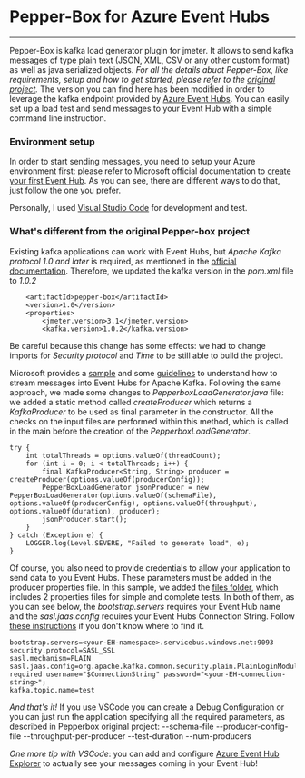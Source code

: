 # Pepper-Box for Azure Event Hubs
___

Pepper-Box is kafka load generator plugin for jmeter. It allows to send kafka messages of type plain text (JSON, XML, CSV or any other custom format) as well as java serialized objects.
*For all the details abuot Pepper-Box, like requirements, setup and how to get started, please refer to the [original project](https://github.com/GSLabDev/pepper-box).*
The version you can find here has been modified in order to leverage the kafka endpoint provided by [Azure Event Hubs](https://docs.microsoft.com/en-us/azure/event-hubs/event-hubs-for-kafka-ecosystem-overview). You can easily set up a load test and send messages to your Event Hub with a simple command line instruction.

### Environment setup

In order to start sending messages, you need to setup your Azure environment first: please refer to Microsoft official documentation to [create your first Event Hub](https://docs.microsoft.com/en-us/azure/event-hubs/event-hubs-quickstart-cli). As you can see, there are different ways to do that, just follow the one you prefer. 

Personally, I used [Visual Studio Code](https://code.visualstudio.com/) for development and test.

### What's different from the original Pepper-box project

Existing kafka applications can work with Event Hubs, but *Apache Kafka protocol 1.0 and later* is required, as mentioned in the [official documentation](https://docs.microsoft.com/en-us/azure/event-hubs/event-hubs-for-kafka-ecosystem-overview). Therefore, we updated the kafka version in the *pom.xml* file to *1.0.2*

```<groupId>pepper-box</groupId>
    <artifactId>pepper-box</artifactId>
    <version>1.0</version>
    <properties>
        <jmeter.version>3.1</jmeter.version>
        <kafka.version>1.0.2</kafka.version>
```

Be careful because this change has some effects: we had to change imports for *Security protocol* and *Time* to be still able to build the project.  

Microsoft provides a [sample](https://github.com/Azure/azure-event-hubs-for-kafka) and some [guidelines](https://docs.microsoft.com/en-us/azure/event-hubs/event-hubs-quickstart-kafka-enabled-event-hubs) to understand how to stream messages into Event Hubs for Apache Kafka. Following the same approach, we made some changes to *PepperboxLoadGenerator.java* file: we added a static method called *createProducer* which returns a *KafkaProducer* to be used as final parameter in the constructor. All the checks on the input files are performed within this method, which is called in the main before the creation of the *PepperboxLoadGenerator*.

```
try {
    int totalThreads = options.valueOf(threadCount);
    for (int i = 0; i < totalThreads; i++) {
        final KafkaProducer<String, String> producer = createProducer(options.valueOf(producerConfig)); 
        PepperBoxLoadGenerator jsonProducer = new PepperBoxLoadGenerator(options.valueOf(schemaFile), options.valueOf(producerConfig), options.valueOf(throughput), options.valueOf(duration), producer);
        jsonProducer.start();
    }
} catch (Exception e) {
    LOGGER.log(Level.SEVERE, "Failed to generate load", e);
}
```

Of course, you also need to provide credentials to allow your application to send data to you Event Hubs. These parameters must be added in the producer properties file. 
In this sample, we added the [files folder](https://github.com/erryB/pepper-box/tree/master/files), which includes 2 properties files for simple and complete tests. In both of them, as you can see below, the *bootstrap.servers* requires your Event Hub name and the *sasl.jaas.config* requires your Event Hubs Connection String. Follow [these instructions](https://docs.microsoft.com/en-us/azure/event-hubs/event-hubs-get-connection-string) if you don't know where to find it.

```
bootstrap.servers=<your-EH-namespace>.servicebus.windows.net:9093
security.protocol=SASL_SSL
sasl.mechanism=PLAIN
sasl.jaas.config=org.apache.kafka.common.security.plain.PlainLoginModule required username="$ConnectionString" password="<your-EH-connection-string>";
kafka.topic.name=test
```

*And that's it!* 
If you use VSCode you can create a Debug Configuration or you can just run the application specifying all the required parameters, as described in Pepperbox original project: 
--schema-file 
--producer-config-file
--throughput-per-producer
--test-duration
--num-producers

*One more tip with VSCode*: you can add and configure [Azure Event Hub Explorer](https://marketplace.visualstudio.com/items?itemName=Summer.azure-event-hub-explorer) to actually see your messages coming in your Event Hub!

